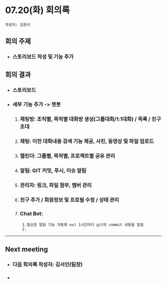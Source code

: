 
# 07.20(화) 회의록
```
작성자: 김현석
```
##  회의 주제
* ### 스토리보드 작성 및 기능 추가
##  회의 결과
* ### 스토리보드

* ### 세부 기능 추가 -> 챗봇
  1) ###  채팅방: 조직별, 목적별 대화방 생성(그룹대회/1:1대화) / 목록 / 친구초대
  2) ###  채팅: 이전 대화내용 검색 기능 제공, 사진, 동영상 및 파일 업로드
  3) ###  캘린더: 그룹별, 목적별, 프로젝트별 공유 관리
  4) ###  알림: GIT 커밋, 푸시, 이슈 알림
  5) ###  관리자: 링크, 파일 첨부, 멤버 관리
  6) ###  친구 추가 / 회원정보 및 프로필 수정 / 상태 관리
  7) ###  Chat Bot: 
          1.필요한 알림 기능 자동화 ex) 1시간마다 git의 commit 내용을 알림
          2.
 ---
 ## Next meeting
 * ### 다음 회의록 작성자: 김서인(팀장)
 * ### 
